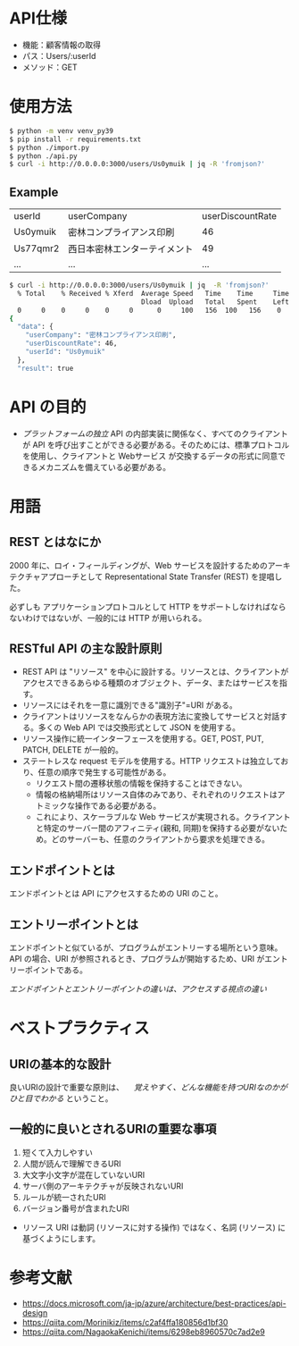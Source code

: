 # API仕様
- 機能：顧客情報の取得
- パス：Users/:userId
- メソッド：GET

# 使用方法

```bash
$ python -m venv venv_py39
$ pip install -r requirements.txt
$ python ./import.py
$ python ./api.py
$ curl -i http://0.0.0.0:3000/users/Us0ymuik | jq -R 'fromjson?'
```


## Example
| | | | 
| --- | --- | --- |
|userId|userCompany|userDiscountRate|
|Us0ymuik|密林コンプライアンス印刷|46|
|Us77qmr2|西日本密林エンターテイメント|49|
| ... | ... | ... |


```bash
$ curl -i http://0.0.0.0:3000/users/Us0ymuik | jq  -R 'fromjson?'
  % Total    % Received % Xferd  Average Speed   Time    Time     Time  Current
                                 Dload  Upload   Total   Spent    Left  Speed
  0     0    0     0    0     0      0     100   156  100   156    0     0  15277      0 --:--:-- --:--:-- --:--:-- 78000
{
  "data": {
    "userCompany": "密林コンプライアンス印刷",
    "userDiscountRate": 46,
    "userId": "Us0ymuik"
  },
  "result": true

```

# API の目的
- *プラットフォームの独立* API の内部実装に関係なく、すべてのクライアントが API を呼び出すことができる必要がある。そのためには、標準プロトコルを使用し、クライアントと Webサービス が交換するデータの形式に同意できるメカニズムを備えている必要がある。


# 用語
## REST とはなにか
2000 年に、ロイ・フィールディングが、Web サービスを設計するためのアーキテクチャアプローチとして Representational State Transfer (REST) を提唱した。

必ずしも アプリケーションプロトコルとして HTTP をサポートしなければならないわけではないが、一般的には HTTP が用いられる。

## RESTful API の主な設計原則

- REST API は "リソース" を中心に設計する。リソースとは、クライアントがアクセスできるあらゆる種類のオブジェクト、データ、またはサービスを指す。
- リソースにはそれを一意に識別できる"識別子"=URI がある。
- クライアントはリソースをなんらかの表現方法に変換してサービスと対話する。多くの Web API では交換形式として JSON を使用する。
- リソース操作に統一インターフェースを使用する。GET, POST, PUT, PATCH, DELETE が一般的。
- ステートレスな request モデルを使用する。HTTP リクエストは独立しており、任意の順序で発生する可能性がある。
	- リクエスト間の遷移状態の情報を保持することはできない。
	- 情報の格納場所はリソース自体のみであり、それぞれのリクエストはアトミックな操作である必要がある。
	- これにより、スケーラブルな Web サービスが実現される。クライアントと特定のサーバー間のアフィニティ(親和, 同期)を保持する必要がないため。どのサーバーも、任意のクライアントから要求を処理できる。

## エンドポイントとは
エンドポイントとは API にアクセスするための URI のこと。

## エントリーポイントとは
エンドポイントと似ているが、プログラムがエントリーする場所という意味。
API の場合、URI が参照されるとき、プログラムが開始するため、URI がエントリーポイントである。

*エンドポイントとエントリーポイントの違いは、アクセスする視点の違い*


# ベストプラクティス
## URIの基本的な設計
良いURIの設計で重要な原則は、
　*覚えやすく、どんな機能を持つURIなのかがひと目でわかる*
ということ。

## 一般的に良いとされるURIの重要な事項

1. 短くて入力しやすい
2. 人間が読んで理解できるURI
3. 大文字小文字が混在していないURI
4. サーバ側のアーキテクチャが反映されないURI
5. ルールが統一されたURI
6. バージョン番号が含まれたURI

- リソース URI は動詞 (リソースに対する操作) ではなく、名詞 (リソース) に基づくようにします。

# 参考文献
- https://docs.microsoft.com/ja-jp/azure/architecture/best-practices/api-design
- https://qiita.com/Morinikiz/items/c2af4ffa180856d1bf30
- https://qiita.com/NagaokaKenichi/items/6298eb8960570c7ad2e9
